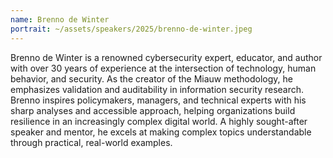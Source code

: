 ```yaml
---
name: Brenno de Winter
portrait: ~/assets/speakers/2025/brenno-de-winter.jpeg
---
```


Brenno de Winter is a renowned cybersecurity expert, educator, and author with over 30 years of experience at the intersection of technology, human behavior, and security. As the creator of the Miauw methodology, he emphasizes validation and auditability in information security research. Brenno inspires policymakers, managers, and technical experts with his sharp analyses and accessible approach, helping organizations build resilience in an increasingly complex digital world. A highly sought-after speaker and mentor, he excels at making complex topics understandable through practical, real-world examples.
